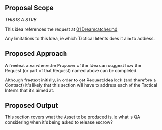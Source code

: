 ## Proposal Scope

*THIS IS A STUB*
  
This idea references the request at [01 Dreamcatcher.md](https://github.com/dreamcatcher-tech/dreamcatcher-tech.github.io/blob/master/website/nfas/Requests/01%20Dreamcatcher.md)


  
Any limitations to this Idea, ie which Tactical Intents does it aim to address.

## Proposed Approach

A freetext area where the Proposer of the Idea can suggest how the Request (or part of that Request) named above can be completed.

Although freetext initially, in order to get Request:Idea lock (and therefore a Contract) it's likely that this section will have to address each of the Tactical Intents that it's aimed at.

## Proposed Output

This section covers what the Asset to be produced is. Ie what is QA considering when it's being asked to release escrow?


